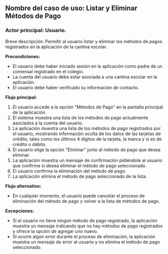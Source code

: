﻿## Nombre del caso de uso: Listar y Eliminar Métodos de Pago

### Actor principal: Usuario.

Breve descripción: Permitir al usuario listar y eliminar los métodos de pagos registrados en la aplicación de la cantina escolar.

**Precondiciones:**

-   El usuario debe haber iniciado sesión en la aplicación como padre de un comensal registrado en el colegio.
-   La cuenta del usuario debe estar asociada a una cantina escolar en la aplicación.
- El usuario debe haber verificado su información de contacto.

**Flujo principal:**

1.  El usuario accede a la opción "Métodos de Pago" en la pantalla principal de la aplicación.
2.  El sistema muestra una lista de los métodos de pago actualmente asociados a la cuenta del usuario.
3.  La aplicación muestra una lista de los métodos de pago registrados por el usuario, mostrando información oculta de los datos de las tarjetas de crédito, tales como los últimos 4 dígitos de la tarjeta, la marca y si es de crédito o débito.
2.  El usuario elige la opción "Eliminar" junto al método de pago que desea eliminar.
3.  La aplicación muestra un mensaje de confirmación pidiéndole al usuario que confirme si desea eliminar el método de pago seleccionado.
4.  El usuario confirma la eliminación del método de pago.
5.  La aplicación elimina el método de pago seleccionado de la lista.

**Flujo alternativo:**

-  En cualquier momento, el usuario puede cancelar el proceso de eliminación del método de pago y volver a la lista de métodos de pago.

**Excepciones:**

-   Si el usuario no tiene ningún método de pago registrado, la aplicación muestra un mensaje indicando que no hay métodos de pago registrados y ofrece la opción de agregar uno nuevo.
-   Si ocurre algún error durante el proceso de eliminación, la aplicación muestra un mensaje de error al usuario y no elimina el método de pago seleccionado.
